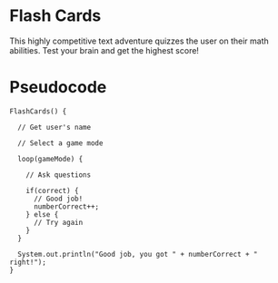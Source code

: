 Flash Cards
========

This highly competitive text adventure quizzes the user on their math abilities.
Test your brain and get the highest score!

Pseudocode
========
````
FlashCards() {
  
  // Get user's name
  
  // Select a game mode
  
  loop(gameMode) {
    
    // Ask questions
    
    if(correct) {
      // Good job!
      numberCorrect++;
    } else {
      // Try again
    }
  }
  
  System.out.println("Good job, you got " + numberCorrect + " right!");
}
````
